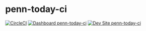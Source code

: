 # penn-today-ci

[![CircleCI](https://circleci.com/gh/jawnhaas/penn-today-ci.svg?style=shield)](https://circleci.com/gh/jawnhaas/penn-today-ci)
[![Dashboard penn-today-ci](https://img.shields.io/badge/dashboard-penn_today_ci-yellow.svg)](https://dashboard.pantheon.io/sites/99fd1569-caf1-4654-b069-0a6394139a73#dev/code)
[![Dev Site penn-today-ci](https://img.shields.io/badge/site-penn_today_ci-blue.svg)](http://dev-penn-today-ci.pantheonsite.io/)